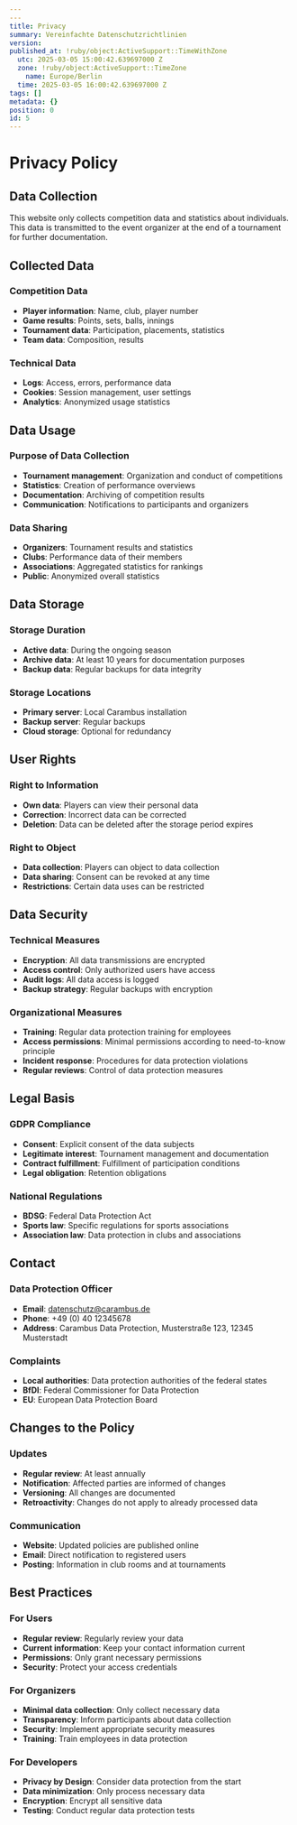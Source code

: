 ```yaml
---
---
title: Privacy
summary: Vereinfachte Datenschutzrichtlinien
version:
published_at: !ruby/object:ActiveSupport::TimeWithZone
  utc: 2025-03-05 15:00:42.639697000 Z
  zone: !ruby/object:ActiveSupport::TimeZone
    name: Europe/Berlin
  time: 2025-03-05 16:00:42.639697000 Z
tags: []
metadata: {}
position: 0
id: 5
---
```


# Privacy Policy

## Data Collection

This website only collects competition data and statistics about individuals. This data is transmitted to the event organizer at the end of a tournament for further documentation.

## Collected Data

### Competition Data
- **Player information**: Name, club, player number
- **Game results**: Points, sets, balls, innings
- **Tournament data**: Participation, placements, statistics
- **Team data**: Composition, results

### Technical Data
- **Logs**: Access, errors, performance data
- **Cookies**: Session management, user settings
- **Analytics**: Anonymized usage statistics

## Data Usage

### Purpose of Data Collection
- **Tournament management**: Organization and conduct of competitions
- **Statistics**: Creation of performance overviews
- **Documentation**: Archiving of competition results
- **Communication**: Notifications to participants and organizers

### Data Sharing
- **Organizers**: Tournament results and statistics
- **Clubs**: Performance data of their members
- **Associations**: Aggregated statistics for rankings
- **Public**: Anonymized overall statistics

## Data Storage

### Storage Duration
- **Active data**: During the ongoing season
- **Archive data**: At least 10 years for documentation purposes
- **Backup data**: Regular backups for data integrity

### Storage Locations
- **Primary server**: Local Carambus installation
- **Backup server**: Regular backups
- **Cloud storage**: Optional for redundancy

## User Rights

### Right to Information
- **Own data**: Players can view their personal data
- **Correction**: Incorrect data can be corrected
- **Deletion**: Data can be deleted after the storage period expires

### Right to Object
- **Data collection**: Players can object to data collection
- **Data sharing**: Consent can be revoked at any time
- **Restrictions**: Certain data uses can be restricted

## Data Security

### Technical Measures
- **Encryption**: All data transmissions are encrypted
- **Access control**: Only authorized users have access
- **Audit logs**: All data access is logged
- **Backup strategy**: Regular backups with encryption

### Organizational Measures
- **Training**: Regular data protection training for employees
- **Access permissions**: Minimal permissions according to need-to-know principle
- **Incident response**: Procedures for data protection violations
- **Regular reviews**: Control of data protection measures

## Legal Basis

### GDPR Compliance
- **Consent**: Explicit consent of the data subjects
- **Legitimate interest**: Tournament management and documentation
- **Contract fulfillment**: Fulfillment of participation conditions
- **Legal obligation**: Retention obligations

### National Regulations
- **BDSG**: Federal Data Protection Act
- **Sports law**: Specific regulations for sports associations
- **Association law**: Data protection in clubs and associations

## Contact

### Data Protection Officer
- **Email**: datenschutz@carambus.de
- **Phone**: +49 (0) 40 12345678
- **Address**: Carambus Data Protection, Musterstraße 123, 12345 Musterstadt

### Complaints
- **Local authorities**: Data protection authorities of the federal states
- **BfDI**: Federal Commissioner for Data Protection
- **EU**: European Data Protection Board

## Changes to the Policy

### Updates
- **Regular review**: At least annually
- **Notification**: Affected parties are informed of changes
- **Versioning**: All changes are documented
- **Retroactivity**: Changes do not apply to already processed data

### Communication
- **Website**: Updated policies are published online
- **Email**: Direct notification to registered users
- **Posting**: Information in club rooms and at tournaments

## Best Practices

### For Users
- **Regular review**: Regularly review your data
- **Current information**: Keep your contact information current
- **Permissions**: Only grant necessary permissions
- **Security**: Protect your access credentials

### For Organizers
- **Minimal data collection**: Only collect necessary data
- **Transparency**: Inform participants about data collection
- **Security**: Implement appropriate security measures
- **Training**: Train employees in data protection

### For Developers
- **Privacy by Design**: Consider data protection from the start
- **Data minimization**: Only process necessary data
- **Encryption**: Encrypt all sensitive data
- **Testing**: Conduct regular data protection tests
